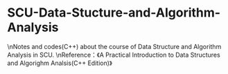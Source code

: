 # SCU-Data-Stucture-and-Algorithm-Analysis
\nNotes and codes(C++) about the course of Data Structure and Algorithm Analysis in SCU.
\nReference：《A Practical Introduction to Data Structures and Algorighm Analsis(C++ Edition)》

